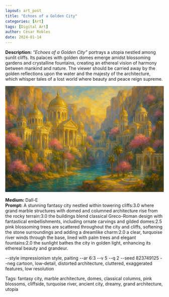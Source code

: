 ```yaml
---
layout: art_post
title: "Echoes of a Golden City"
categories: [Art]
tags: [Digital Art]
author: César Robles
date: 2024-01-14
---
```

**Description:** *“Echoes of a Golden City”* portrays a utopia nestled among sunlit cliffs. Its palaces with golden domes emerge amidst blossoming gardens and crystalline fountains, creating an ethereal vision of harmony between mankind and nature. The viewer should be carried away by the golden reflections upon the water and the majesty of the architecture, which whisper tales of a lost world where beauty and peace reign supreme.

![Echoes of a Golden City](/imag/digital_art/echoes_of_a_golden_city.jpg)

**Medium:** Dall-E\
**Prompt:** A stunning fantasy city nestled within towering cliffs:3.0 where grand marble structures with domed and columned architecture rise from the rocky terrain:3.0 the buildings blend classical Greco-Roman design with fantastical embellishments, including ornate carvings and gilded domes:2.5 pink blossoming trees are scattered throughout the city and cliffs, softening the stone surroundings and adding a dreamlike charm:2.0 a clear, turquoise river winds through the base, lined with palm trees and elegant fountains:2.0 the sunlight bathes the city in golden light, enhancing its ethereal beauty and grandeur.

--style impressionism style, paiting --ar 6:3 --v 5 --q 2 --seed 823749125 --neg cartoon, low-detail, distorted architecture, cluttered, exaggerated features, low resolution

Tags: fantasy city, marble architecture, domes, classical columns, pink blossoms, cliffside, turquoise river, ancient city, dreamy, grand architecture, utopia